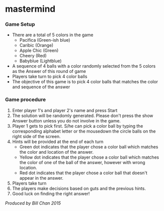 # mastermind
### Game Setup
- There are a total of 5 colors in the game
	- Pacifica (Green-ish blue)
	- Caribic (Orange)
	- Apple Chic (Green)
	- Cheery (Red)
	- Babyblue (Lightblue)
- A sequence of 4 balls with a color randomly selected from the 5 colors as the Answer of this round of game
- Players take turn to pick 4 color balls
- The objective of this game is to pick 4 color balls that matches the color and sequence of the answer

### Game procedure
1. Enter player 1's and player 2's name and press Start
2. The solution will be randomly generated. Please don't press the show Answer button unless you do not involve in the game.
3. Player 1 gets to pick first. S/he can pick a color ball by typing the corresponding alphabet letter or the mousedown the circle balls on the right side of the screen.
4. Hints will be provided at the end of each turn
	- Green dot indicates that the player chose a color ball which matches the color and location of the answer.
	- Yellow dot indicates that the player chose a color ball which matches the color of one of the ball of the answer, however with wrong location.
	- Red dot indicates that the player chose a color ball that doesn't appear in the answer.
5. Players take turn
6. The players make decisions based on guts and the previous hints.
7. Good luck on finding the right answer!

*Produced by Bill Chan 2015*
